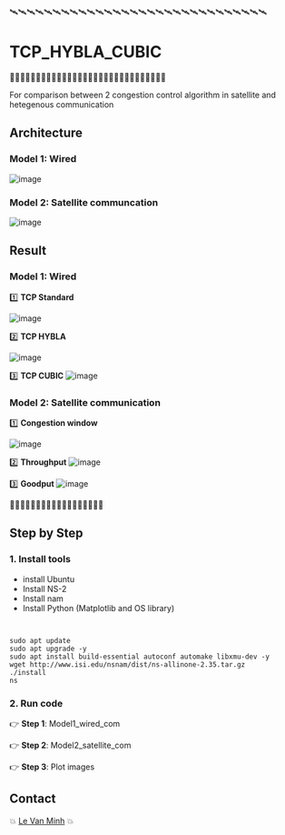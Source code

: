 🛰️🛰️🛰️🛰️🛰️🛰️🛰️🛰️🛰️🛰️🛰️🛰️🛰️🛰️🛰️🛰️🛰️🛰️🛰️🛰️🛰️🛰️🛰️🛰️🛰️🛰️🛰️🛰️🛰️🛰️
# TCP_HYBLA_CUBIC 
🚀🚀🚀🚀🚀🚀🚀🚀🚀🚀🚀🚀🚀🚀🚀🚀🚀🚀🚀🚀🚀🚀🚀🚀🚀🚀🚀🚀🚀🚀

For comparison between 2 congestion control algorithm in satellite and hetegenous communication

## Architecture
### Model 1: Wired

![image](https://github.com/user-attachments/assets/912afe3f-659a-40c3-a354-f9a9fbaddfbc)

### Model 2: Satellite communcation

![image](https://github.com/user-attachments/assets/9a75106f-905d-449d-a660-4fccd02f70a6)

## Result
### Model 1: Wired
:one: **TCP Standard**

![image](https://github.com/user-attachments/assets/c17bdf4e-a815-4b6e-8102-ce347c0d0d27)

:two: **TCP HYBLA**

![image](https://github.com/user-attachments/assets/266eddef-ebe6-4a62-93a5-dec6dce202c2)

:three: **TCP CUBIC**
![image](https://github.com/user-attachments/assets/617a72e6-aefc-4142-89a1-906e3beb3606)

### Model 2: Satellite communication

:one: **Congestion window**

![image](https://github.com/user-attachments/assets/0a1efd1f-8866-4d05-bac3-f1a1c80e808c)

:two: **Throughput**
![image](https://github.com/user-attachments/assets/8399e6c2-2bec-4a3e-942f-7002e3336e8d)

:three: **Goodput**
![image](https://github.com/user-attachments/assets/c0c2e5dc-d684-4334-8f45-5972488671bf)

:owl::owl::owl::owl::owl::owl::owl::owl::owl::owl::owl::owl::owl::owl::owl::owl::owl::owl:
## Step by Step 
### 1. Install tools
* install Ubuntu
* Install NS-2
* Install nam
* Install Python (Matplotlib and OS library)

```commandline


sudo apt update
sudo apt upgrade -y
sudo apt install build-essential autoconf automake libxmu-dev -y
wget http://www.isi.edu/nsnam/dist/ns-allinone-2.35.tar.gz
./install
ns

```

### 2. Run code
:point_right: **Step 1**: Model1_wired_com

:point_right: **Step 2**: Model2_satellite_com

:point_right: **Step 3**: Plot images

## Contact
:boom: [Le Van Minh](https://github.com/VeronicaMagnus1909) :boom:






